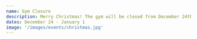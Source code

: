 ```yaml
---
name: Gym Closure
description: Merry Christmas! The gym will be closed from December 24th through January 1st. Classes will resume on the following day.
dates: December 24 - January 1
image: '/images/events/christmas.jpg'
---
```

